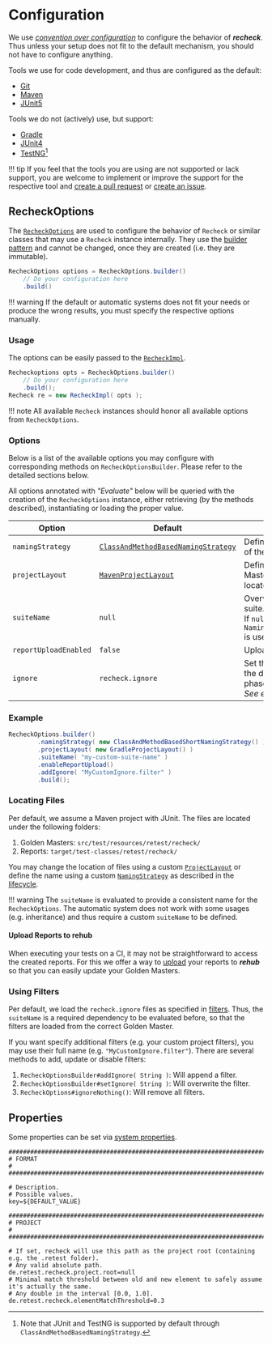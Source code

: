 # Configuration

We use [*convention over configuration*](https://en.wikipedia.org/wiki/Convention_over_configuration) to configure the behavior of ***recheck***. Thus unless your setup does not fit to the default mechanism, you should not have to configure anything.

Tools we use for code development, and thus are configured as the default:

- [Git](https://git-scm.com)
- [Maven](https://maven.apache.org/)
- [JUnit5](https://junit.org/junit5/)

Tools we do not (actively) use, but support:

- [Gradle](https://gradle.org/)
- [JUnit4](https://junit.org/junit4/)
- [TestNG](https://testng.org)[^1]

!!! tip
    If you feel that the tools you are using are not supported or lack support, you are welcome to implement or improve the support for the respective tool and [create a pull request](https://github.com/retest/recheck/pulls) or [create an issue](https://github.com/retest/recheck/issues).

## RecheckOptions

The [`RecheckOptions`](https://github.com/retest/recheck/blob/master/src/main/java/de/retest/recheck/RecheckOptions.java) are used to configure the behavior of `Recheck` or similar classes that may use a `Recheck` instance internally. They use the [builder pattern](https://en.wikipedia.org/wiki/Builder_pattern) and cannot be changed, once they are created (i.e. they are immutable).

```java
RecheckOptions options = RecheckOptions.builder()
    // Do your configuration here
    .build()
```

!!! warning
    If the default or automatic systems does not fit your needs or produce the wrong results, you must specify the respective options manually.

### Usage

The options can be easily passed to the [`RecheckImpl`](https://github.com/retest/recheck/blob/master/src/main/java/de/retest/recheck/RecheckImpl.java).

```java
Recheckoptions opts = RecheckOptions.builder()
    // Do your configuration here
    .build();
Recheck re = new RecheckImpl( opts );
```

!!! note
    All available `Recheck` instances should honor all available options from `RecheckOptions`.

### Options

Below is a list of the available options you may configure with corresponding methods on `RecheckOptionsBuilder`. Please refer to the detailed sections below.

All options annotated with *"Evaluate"* below will be queried with the creation of the `RecheckOptions` instance, either retrieving (by the methods described), instantiating or loading the proper value.

| Option                | Default                                                                                                                                                                 | Description                                                                                    | Evaluate |
| --------------------- | ----------------------------------------------------------------------------------------------------------------------------------------------------------------------- | ---------------------------------------------------------------------------------------------- | -------- |
| `namingStrategy`      | [`ClassAndMethodBasedNamingStrategy`](https://github.com/retest/recheck/blob/master/src/main/java/de/retest/recheck/persistence/ClassAndMethodBasedNamingStrategy.java) | Defines the name for the phase of the [lifecycle](../introduction/usage.md).                   |          |
| `projectLayout`       | [`MavenProjectLayout`](https://github.com/retest/recheck/blob/master/src/main/java/de/retest/recheck/persistence/MavenProjectLayout.java)                               | Defines where the Golden Masters and reports are located.                                      |          |
| `suiteName`           | `null`                                                                                                                                                                  | Overwrite the name for the suite.<br>If `null`, `NamingStrategy#getSuiteName()` is used.       | true     |
| `reportUploadEnabled` | `false`                                                                                                                                                                 | Upload reports to [***rehub***](https://retest.de/rehub/).                                     |          |
| `ignore`              | `recheck.ignore`                                                                                                                                                        | Set the filter used for reporting the differences after a test phase.<br>*See examples below*. | true     |

### Example

```java
RecheckOptions.builder()
        .namingStrategy( new ClassAndMethodBasedShortNamingStrategy() )
        .projectLayout( new GradleProjectLayout() )
        .suiteName( "my-custom-suite-name" )
        .enableReportUpload()
        .addIgnore( "MyCustomIgnore.filter" )
        .build();
```

### Locating Files

Per default, we assume a Maven project with JUnit. The files are located under the following folders:

1. Golden Masters: `src/test/resources/retest/recheck/`
2. Reports: `target/test-classes/retest/recheck/`

You may change the location of files using a custom [`ProjectLayout`](https://github.com/retest/recheck/blob/master/src/main/java/de/retest/recheck/persistence/ProjectLayout.java) or define the name using a custom [`NamingStrategy`](https://github.com/retest/recheck/blob/master/src/main/java/de/retest/recheck/persistence/NamingStrategy.java) as described in the [lifecycle](../introduction/usage.md).

!!! warning
    The `suiteName` is evaluated to provide a consistent name for the `RecheckOptions`. The automatic system does not work with some usages (e.g. inheritance) and thus require a custom `suiteName` to be defined.

#### Upload Reports to rehub

When executing your tests on a CI, it may not be straightforward to access the created reports. For this we offer a way to [upload](../../recheck-web/tutorial/upload-test-reports-to-rehub.md) your reports to ***rehub*** so that you can easily update your Golden Masters.

### Using Filters

Per default, we load the `recheck.ignore` files as specified in [filters](filter.md). Thus, the `suiteName` is a required dependency to be evaluated before, so that the filters are loaded from the correct Golden Master.

If you want specify additional filters (e.g. your custom project filters), you may use their full name (e.g. `"MyCustomIgnore.filter"`). There are several methods to add, update or disable filters:

1. `RecheckOptionsBuilder#addIgnore( String )`: Will append a filter.
2. `RecheckOptionsBuilder#setIgnore( String )`: Will overwrite the filter.
3. `RecheckOptions#ignoreNothing()`: Will remove all filters.

## Properties

Some properties can be set via [system properties](https://docs.oracle.com/javase/8/docs/api/java/lang/System.html#setProperty-java.lang.String-java.lang.String-).

```properties
####################################################################################################
# FORMAT                                                                                           #
####################################################################################################

# Description.
# Possible values.
key=${DEFAULT_VALUE}

####################################################################################################
# PROJECT                                                                                          #
####################################################################################################

# If set, recheck will use this path as the project root (containing e.g. the .retest folder).
# Any valid absolute path.
de.retest.recheck.project.root=null
# Minimal match threshold between old and new element to safely assume it's actually the same. 
# Any double in the interval [0.0, 1.0].
de.retest.recheck.elementMatchThreshold=0.3
```

[^1]: Note that JUnit and TestNG is supported by default through `ClassAndMethodBasedNamingStrategy`.
